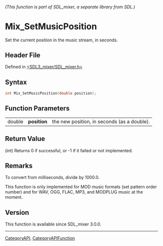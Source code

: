 ###### (This function is part of SDL_mixer, a separate library from SDL.)
# Mix_SetMusicPosition

Set the current position in the music stream, in seconds.

## Header File

Defined in [<SDL3_mixer/SDL_mixer.h>](https://github.com/libsdl-org/SDL_mixer/blob/main/include/SDL3_mixer/SDL_mixer.h)

## Syntax

```c
int Mix_SetMusicPosition(double position);
```

## Function Parameters

|        |              |                                             |
| ------ | ------------ | ------------------------------------------- |
| double | **position** | the new position, in seconds (as a double). |

## Return Value

(int) Returns 0 if successful, or -1 if it failed or not implemented.

## Remarks

To convert from milliseconds, divide by 1000.0.

This function is only implemented for MOD music formats (set pattern order
number) and for WAV, OGG, FLAC, MP3, and MODPLUG music at the moment.

## Version

This function is available since SDL_mixer 3.0.0.

----
[CategoryAPI](CategoryAPI), [CategoryAPIFunction](CategoryAPIFunction)

